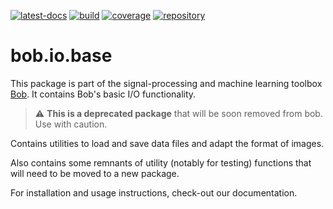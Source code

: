 [![latest-docs](https://img.shields.io/badge/docs-v5.1.1-orange.svg)](https://www.idiap.ch/software/bob/docs/bob/bob.io.base/v5.1.1/sphinx/index.html)
[![build](https://gitlab.idiap.ch/bob/bob.io.base/badges/v5.1.1/pipeline.svg)](https://gitlab.idiap.ch/bob/bob.io.base/commits/v5.1.1)
[![coverage](https://gitlab.idiap.ch/bob/bob.io.base/badges/v5.1.1/coverage.svg)](https://www.idiap.ch/software/bob/docs/bob/bob.io.base/v5.1.1/coverage/index.html)
[![repository](https://img.shields.io/badge/gitlab-project-0000c0.svg)](https://gitlab.idiap.ch/bob/bob.io.base)

# bob.io.base

This package is part of the signal-processing and machine learning toolbox
[Bob](https://www.idiap.ch/software/bob). It contains Bob's basic I/O functionality.

> :warning: **This is a deprecated package** that will be soon removed from bob. Use
with caution.

Contains utilities to load and save data files and adapt the format of images.

Also contains some remnants of utility (notably for testing) functions that will need
to be moved to a new package.

For installation and usage instructions, check-out our documentation.
